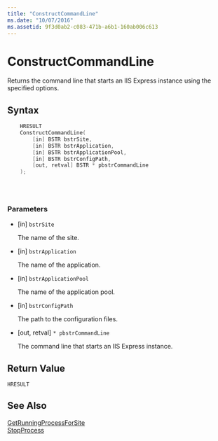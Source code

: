 ```yaml
---
title: "ConstructCommandLine"
ms.date: "10/07/2016"
ms.assetid: 9f3d0ab2-c083-471b-a6b1-160ab006c613
---
```

# ConstructCommandLine
Returns the command line that starts an IIS Express instance using the specified options.  
  
## Syntax  
  
```cpp  
    HRESULT  
    ConstructCommandLine(   
        [in] BSTR bstrSite,  
        [in] BSTR bstrApplication,  
        [in] BSTR bstrApplicationPool,   
        [in] BSTR bstrConfigPath,   
        [out, retval] BSTR * pbstrCommandLine  
    );  
  
```  
  
```csharp  
  
```  
  
### Parameters  
  
-   [in] `bstrSite`  
  
     The name of the site.  
  
-   [in] `bstrApplication`  
  
     The name of the application.  
  
-   [in] `bstrApplicationPool`  
  
     The name of the application pool.  
  
-   [in] `bstrConfigPath`  
  
     The path to the configuration files.  
  
-   [out, retval] `* pbstrCommandLine`  
  
     The command line that starts an IIS Express instance.  
  
## Return Value  
 `HRESULT`  
  
## See Also  
 [GetRunningProcessForSite](../../extensions/express-api-reference/getrunningprocessforsite.md)   
 [StopProcess](../../extensions/express-api-reference/stopprocess.md)
